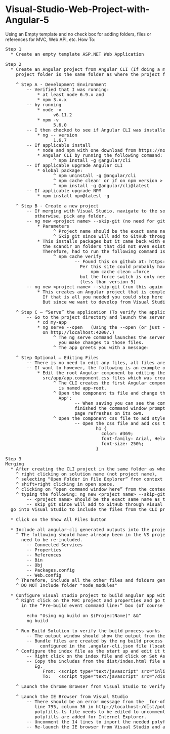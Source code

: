 # Visual-Studio-Web-Project-with-Angular-5
Using an Empty template and no check box for adding folders, files or references for MVC, Web API, etc.
How To:
<pre>
Step 1 
  * Create an empty template ASP.NET Web Application

Step 2
  * Create an Angular project from Angular CLI (If doing a merge with VS in next step make sure that this 
    project folder is the same folder as where the project file is in the project above)
    
    ^ Step A - Development Environment
        -- Verified that I was running:
            * at least node 6.9.x and 
            * npm 3.x.x 
        -- by running
            * node -v
                  v6.11.2
            * npm -v
                  5.6.0
        -- I then checked to see if Angular CLI was installed
            * ng -- version
                  1.6.7
        -- If applicable install 
            * node and npm with one download from https://nodejs.org/en/download/
            * Angular CLI by running the following command: 
                  ^ npm install -g @angular/cli
        -- If applicable upgrade Angular CLI
            * Global package:
                  ^ npm uninstall -g @angular/cli
                  ^ npm cache clean' or if on npm version > 5 then 'npm cache verify
                  ^ npm install -g @angular/cli@latest
        -- If applicable upgrade NPM
            * npm install npm@latest -g 
            
    ^ Step B - Create a new project
        -- If merging with Visual Studio, navigate to the solution file folder that was created in Step 1
           otherwise, pick any folder.
        -- ng new &lt;project name&gt; --skip-git (no need for git since will apply source control from Visual Studio)
            * Parameters
                  ^ Project name should be the exact same name as the project
                  ^ Skip git since will add to GitHub through Visual Studio
            * This installs packages but it came back with errors such as needing Admin privileges to run 
              the scandir on folders that did not even exist. 
              Therefore, had to run the following command 1st:
                  ^ npm cache verify
                          -- Found this on github at: https://github.com/npm/npm/issues/17747. 
                            Per this site could probably have also run:  
                                npm cache clean –force 
                            but the force switch is only needed for the previous versions of NPM 
                            (less than version 5)
        -- ng new &lt;project name&gt; --skip-git (run this again if had errors as described above from cache
            * This creates an Angular project that is completely standalone. 
              If that is all you needed you could stop here and just develop here. 
              But since we want to develop from Visual Studio instead continue with the following steps.

    ^ Step C – “Serve” the application (To verify the application installed without any issues)
        -- Go to the project directory and launch the server.
            * cd my-app
            * ng serve --open	(Using the --open (or just -o) option will automatically open your browser 
              on http://localhost:4200/.)
                  ^ The ng serve command launches the server, watches your files, and rebuilds the app as 
                    you make changes to those files.
                  ^ The app greets you with a message:
                  
    ^ Step Optional – Editing Files
        -- There is no need to edit any files, all files are ready to copy over to a VS project
        -- If want to however, the following is an example of how that works
            * Edit the root Angular component by editing the src/app/app.component.ts and 
              src/app/app.component.css files which was created by the CLI.
                  ^ The CLI creates the first Angular component for you. This is the root component and it 
                    is named app-root.
                  ^ Open the component ts file and change the title property from 'app' to 'My First Angular 
                    App':
                          -- When saving you can see the compiler compiling from the command window, when 
                          finished the command window prompt says Webpack: Compiled Successfully and the web 
                          page refreshes on its own.
                  ^ Open the component css file to add style
                          -- Open the css file and add css to the header 
                                  h1 {
                                    color: #369;
                                    font-family: Arial, Helvetica, sans-serif;
                                    font-size: 250%;
                                  }

Step 3
Merging
  * After creating the CLI project in the same folder as where the Visual Studio’s .proj file is (by 
    ^ right clicking on solution name (not project name), 
    ^ selecting “Open Folder in File Explorer” from context menu, 
    ^ shift+right clicking in open space, 
    ^ clicking on “open command window here” from the context menu, 
    ^ typing the following: ng new &lt;project name&gt; --skip-git
        -- &lt;project name&gt; should be the exact same name as the project
        -- skip git since will add to GitHub through Visual Studio
  go into Visual Studio to include the files from the CLI project into the VS project

  * Click on the Show All Files button
  
  * Include all angular-cli generated outputs into the project 
    ^ The following should have already been in the VS project for an ASP.NET Web Application, so do not 
      need to be re-included. 
        -- Connected Services
        -- Properties
        -- References
        -- Bin
        -- Obj
        -- Packages.config
        -- Web.config
    ^ Therefore, include all the other files and folders generated by the CLI.  BUT
    ^ DO NOT Include folder "node_modules" 
    
  * Configure visual studio project to build angular app with CLI
    ^ Right click on the MVC project and properties and go to Build Events and enter the following command 
      in the “Pre-build event command line:” box (of course the echos are optional):
      
        echo "Using ng build on $(ProjectName)" &&^
        ng build  

    ^ Run Build Solution to verify the build process works 
        -- The output window should show the output from the ng build showing the webpack js bundle files
        -- Bundle files are created by the ng build process and by default are created in the dist folder (as 
             configured in the .angular-cli.json file (located at the root of the application).
    ^ Configure the index file as the start up and edit it to look in the dist folder for the webpack bundle files
        -- Right click on the index file and click on Set As Start Page
        -- Copy the includes from the dist/index.html file and then add a “/dist/" prior to the name of each file.
           Eg. 
              From: &lt;script type="text/javascript" src="inline.bundle.js"&gt;&lt;/script>
              To:   &lt;script type="text/javascript" src="/dist/inline.bundle.js"&gt;&lt;/script>
              
    ^ Launch the Chrome Browser from Visual Studio to verify the Angular Application displays
    
    ^ Launch the IE Browser from Visual Studio
        -- There should be an error message from the &#95;for-of.js file that there is an unhandled exception at 
           line 795, column 36 in http://localhost:<port#>/dist/polyfills.bundle.js. This is because the 
           polyfills.ts file needs to be edited to uncomment the section for IE9, IE10, and IE11 so that the needed 
           polyfills are added for Internet Explorer.
        -- Uncomment the 14 lines to import the needed polyfills from the node_modules/core-js files.
        -- Re-launch the IE browser from Visual Studio and all should be good now.


</pre>
